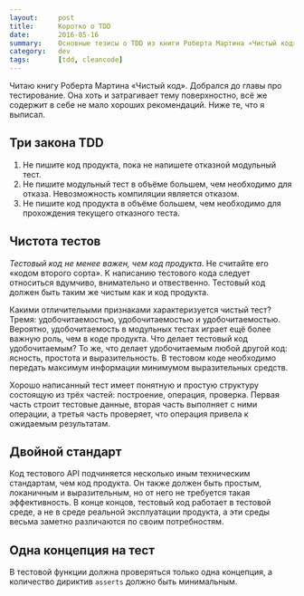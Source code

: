 ```yaml
---
layout:     post
title:      Коротко о TDD
date:       2016-05-16
summary:    Основные тезисы о TDD из книги Роберта Мартина «Чистый код»
category:   dev
tags:       [tdd, cleancode]
---
```

Читаю книгу Роберта Мартина «Чистый код». Добрался до главы про тестирование. Она хоть и затрагивает тему поверхностно, всё же содержит в себе не мало хороших рекомендаций. Ниже те, что я выписал.

## Три закона TDD
1. Не пишите код продукта, пока не напишете отказной модульный тест.
2. Не пишите модульный тест в объёме большем, чем необходимо для отказа. Невозможность компиляции является отказом.
3. Не пишите код продукта в объёме большем, чем необходимо для прохождения текущего отказного теста.

## Чистота тестов
*Тестовый код не менее важен, чем код продукта*. Не считайте его «кодом второго сорта». К написанию тестового кода следует относиться вдумчиво, внимательно и отвественно. Тестовый код должен быть таким же чистым как и код продукта.

Какими отличительыми признаками характеризуется чистый тест? Тремя: удобочитаемостью, удобочитаемостью и удобочитаемостью. Вероятно, удобочитаемость в модульных тестах играет ещё более важную роль, чем в коде продукта. Что делает тестовый код удобочитаемым? То же, что делает удобочитаемым любой другой код: ясность, простота и выразительность. В тестовом коде необходимо передать максимум информации минимумом выразительных средств.

Хорошо написанный тест имеет понятную и простую структуру состоящую из трёх частей: построение, операция, проверка. Первая часть строит тестовые данные, вторая часть выполняет с ними операции, а третья часть проверяет, что операция привела к ожидаемым результатам.

## Двойной стандарт
Код тестового API подчиняется несколько иным техническим стандартам, чем код продукта. Он также должен быть простым, локаничным и выразительным, но от него не требуется такая эффективность. В конце концов, тестовый код работает в тестовой среде, а не в среде реальной эксплуатации продукта, а эти среды весьма заметно различаются по своим потребностям.

## Одна концепция на тест
В тестовой функции должна проверяться только одна концепция, а количество дириктив ```asserts``` должно быть минимальным.
